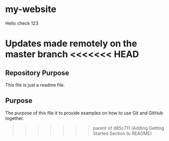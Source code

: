 # my-website

Hello check 123


Updates made remotely on the master branch
<<<<<<< HEAD
=======

## Repository Purpose

This file is just a readme file.

## Purpose

The purpose of this file it to provide examples
on how to use Git and GitHub together.
>>>>>>> parent of d85c711 (Adding Getting Started Section to README)
